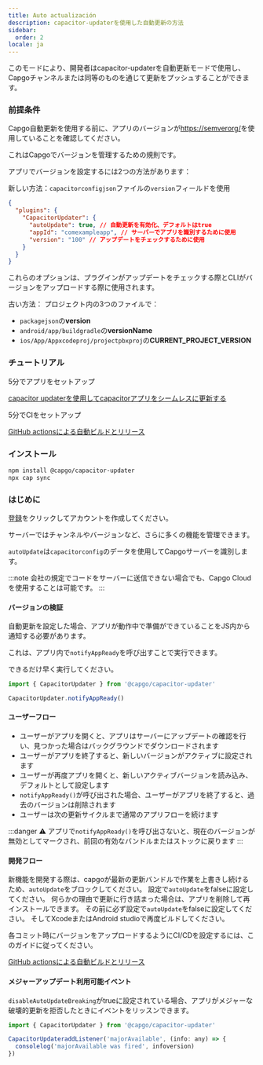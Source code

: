 ```yaml
---
title: Auto actualización
description: capacitor-updaterを使用した自動更新の方法
sidebar:
  order: 2
locale: ja
---
```


このモードにより、開発者はcapacitor-updaterを自動更新モードで使用し、Capgoチャンネルまたは同等のものを通じて更新をプッシュすることができます。

### 前提条件

Capgo自動更新を使用する前に、アプリのバージョンが[https://semverorg/](https://semverorg/)を使用していることを確認してください。

これはCapgoでバージョンを管理するための規則です。

アプリでバージョンを設定するには2つの方法があります：

新しい方法：`capacitorconfigjson`ファイルの`version`フィールドを使用

```json
{
  "plugins": {
    "CapacitorUpdater": {
      "autoUpdate": true, // 自動更新を有効化、デフォルトはtrue
      "appId": "comexampleapp", // サーバーでアプリを識別するために使用
      "version": "100" // アップデートをチェックするために使用
    }
  }
}
```

これらのオプションは、プラグインがアップデートをチェックする際とCLIがバージョンをアップロードする際に使用されます。

古い方法：
プロジェクト内の3つのファイルで：

* `packagejson`の**version**
* `android/app/buildgradle`の**versionName**
* `ios/App/Appxcodeproj/projectpbxproj`の**CURRENT\_PROJECT\_VERSION**

### チュートリアル

5分でアプリをセットアップ

[capacitor updaterを使用してcapacitorアプリをシームレスに更新する](https://capgo.app/blog/update-your-capacitor-apps-seamlessly-using-capacitor-updater)

5分でCIをセットアップ

[GitHub actionsによる自動ビルドとリリース](https://capgo.app/blog/automatic-build-and-release-with-github-actions)

### インストール

```bash
npm install @capgo/capacitor-updater
npx cap sync
```

### はじめに

[登録](https://capgo.app)をクリックしてアカウントを作成してください。

サーバーではチャンネルやバージョンなど、さらに多くの機能を管理できます。

`autoUpdate`は`capacitorconfig`のデータを使用してCapgoサーバーを識別します。

:::note
会社の規定でコードをサーバーに送信できない場合でも、Capgo Cloudを使用することは可能です。
:::

#### バージョンの検証

自動更新を設定した場合、アプリが動作中で準備ができていることをJS内から通知する必要があります。

これは、アプリ内で`notifyAppReady`を呼び出すことで実行できます。

できるだけ早く実行してください。

```ts
import { CapacitorUpdater } from '@capgo/capacitor-updater'

CapacitorUpdater.notifyAppReady()
```

#### ユーザーフロー
* ユーザーがアプリを開くと、アプリはサーバーにアップデートの確認を行い、見つかった場合はバックグラウンドでダウンロードされます
* ユーザーがアプリを終了すると、新しいバージョンがアクティブに設定されます
* ユーザーが再度アプリを開くと、新しいアクティブバージョンを読み込み、デフォルトとして設定します
* `notifyAppReady()`が呼び出された場合、ユーザーがアプリを終了すると、過去のバージョンは削除されます
* ユーザーは次の更新サイクルまで通常のアプリフローを続けます

:::danger
⚠️ アプリで`notifyAppReady()`を呼び出さないと、現在のバージョンが無効としてマークされ、前回の有効なバンドルまたはストックに戻ります
:::

#### 開発フロー

新機能を開発する際は、capgoが最新の更新バンドルで作業を上書きし続けるため、`autoUpdate`をブロックしてください。
設定で`autoUpdate`をfalseに設定してください。
何らかの理由で更新に行き詰まった場合は、アプリを削除して再インストールできます。
その前に必ず設定で`autoUpdate`をfalseに設定してください。
そしてXcodeまたはAndroid studioで再度ビルドしてください。

各コミット時にバージョンをアップロードするようにCI/CDを設定するには、このガイドに従ってください。

[GitHub actionsによる自動ビルドとリリース](https://capgo.app/blog/automatic-build-and-release-with-github-actions)

#### メジャーアップデート利用可能イベント

`disableAutoUpdateBreaking`がtrueに設定されている場合、アプリがメジャーな破壊的更新を拒否したときにイベントをリッスンできます。

```jsx
import { CapacitorUpdater } from '@capgo/capacitor-updater'

CapacitorUpdateraddListener('majorAvailable', (info: any) => {
  consolelog('majorAvailable was fired', infoversion)
})
```
